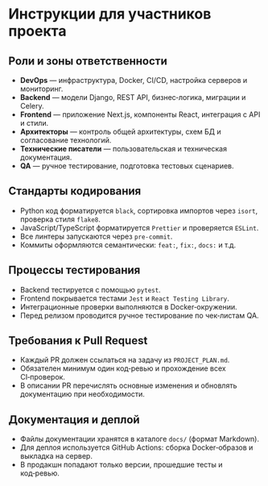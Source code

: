# Инструкции для участников проекта

## Роли и зоны ответственности
- **DevOps** — инфраструктура, Docker, CI/CD, настройка серверов и мониторинг.
- **Backend** — модели Django, REST API, бизнес‑логика, миграции и Celery.
- **Frontend** — приложение Next.js, компоненты React, интеграция с API и стили.
- **Архитекторы** — контроль общей архитектуры, схем БД и согласование технологий.
- **Технические писатели** — пользовательская и техническая документация.
- **QA** — ручное тестирование, подготовка тестовых сценариев.

## Стандарты кодирования
- Python код форматируется `black`, сортировка импортов через `isort`, проверка стиля `flake8`.
- JavaScript/TypeScript форматируется `Prettier` и проверяется `ESLint`.
- Все линтеры запускаются через `pre-commit`.
- Коммиты оформляются семантически: `feat:`, `fix:`, `docs:` и т.д.

## Процессы тестирования
- Backend тестируется с помощью `pytest`.
- Frontend покрывается тестами `Jest` и `React Testing Library`.
- Интеграционные проверки выполняются в Docker‑окружении.
- Перед релизом проводится ручное тестирование по чек‑листам QA.

## Требования к Pull Request
- Каждый PR должен ссылаться на задачу из `PROJECT_PLAN.md`.
- Обязателен минимум один код‑ревью и прохождение всех CI‑проверок.
- В описании PR перечислять основные изменения и обновлять документацию при необходимости.

## Документация и деплой
- Файлы документации хранятся в каталоге `docs/` (формат Markdown).
- Для деплоя используется GitHub Actions: сборка Docker‑образов и выкладка на сервер.
- В продакшн попадают только версии, прошедшие тесты и код‑ревью.

